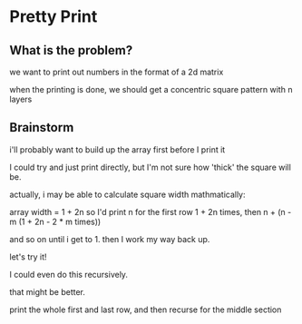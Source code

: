 # Pretty Print

## What is the problem?

we want to print out numbers in the format of a 2d matrix

when the printing is done, we should get a concentric square pattern with n layers

## Brainstorm

i'll probably want to build up the array first before I print it

I could try and just print directly, but I'm not sure how 'thick' the square will be.

actually, i may be able to calculate square width mathmatically:

array width = 1 + 2n
so I'd print n for the first row 1 + 2n times,
then n + (n - m (1 + 2n - 2 \* m times))

and so on until i get to 1.
then I work my way back up.

let's try it!

I could even do this recursively.

that might be better.

print the whole first and last row, and then recurse for the middle section
